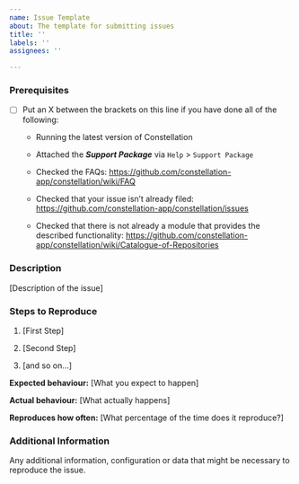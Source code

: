 ```yaml
---
name: Issue Template
about: The template for submitting issues
title: ''
labels: ''
assignees: ''

---
```


<!--

### Requirements

* Filling out the template is required. Any pull request that does not include
enough information to be reviewed in a timely manner may be closed at the
maintainers' discretion.
* Have you read Constellation's Code of Conduct? By filing an issue, you are
expected to comply with it, including treating everyone with respect:
https://github.com/constellation-app/constellation/blob/master/CODE_OF_CONDUCT.md

-->

### Prerequisites

- [ ] Put an X between the brackets on this line if you have done all of
    the following:

    -   Running the latest version of Constellation

    -   Attached the ***Support Package*** via `Help` &gt;
        `Support Package`

    -   Checked the FAQs:
        https://github.com/constellation-app/constellation/wiki/FAQ

    -   Checked that your issue isn’t already filed:
        https://github.com/constellation-app/constellation/issues

    -   Checked that there is not already a module that provides the
        described functionality:
        https://github.com/constellation-app/constellation/wiki/Catalogue-of-Repositories

### Description

\[Description of the issue\]

### Steps to Reproduce

1.  \[First Step\]

2.  \[Second Step\]

3.  \[and so on…\]

<!--

### Behaviour

* Try to include measurable metrics that can be aimed for (if applicable to the issue),
e.g. if it's a time issue then "should take 5 seconds or less to finish"
or if it's a workflow issue "should be accomplished in 2 or less clicks".

-->

**Expected behaviour:** \[What you expect to happen\]

**Actual behaviour:** \[What actually happens\]

**Reproduces how often:** \[What percentage of the time does it reproduce?\]

### Additional Information

Any additional information, configuration or data that might be
necessary to reproduce the issue.
